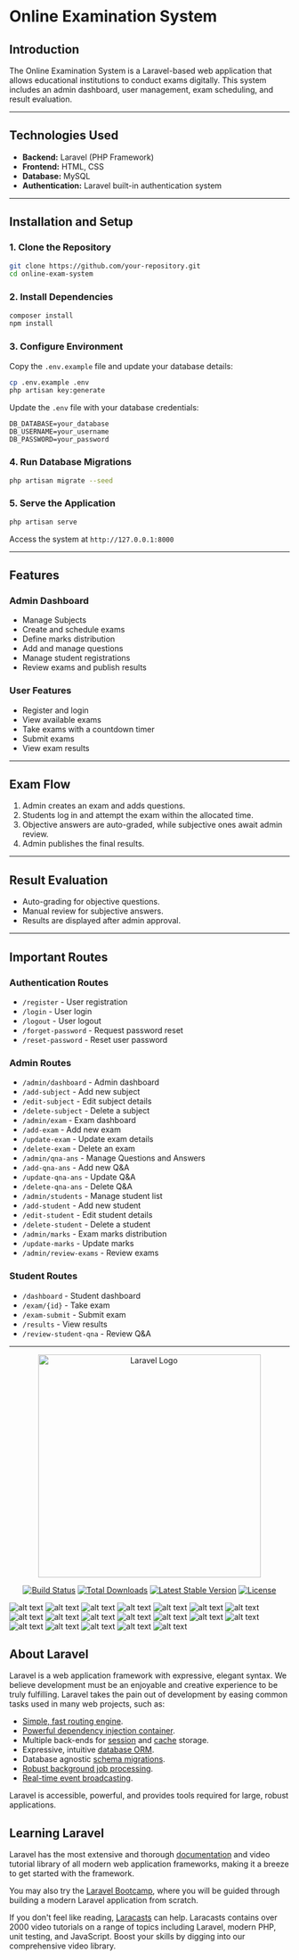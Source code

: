 # Online Examination System

## Introduction

The Online Examination System is a Laravel-based web application that allows educational institutions to conduct exams digitally. This system includes an admin dashboard, user management, exam scheduling, and result evaluation.

---

## **Technologies Used**

- **Backend:** Laravel (PHP Framework)
- **Frontend:** HTML, CSS
- **Database:** MySQL
- **Authentication:** Laravel built-in authentication system

---

## **Installation and Setup**

### **1. Clone the Repository**

```bash
git clone https://github.com/your-repository.git
cd online-exam-system
```

### **2. Install Dependencies**

```bash
composer install
npm install
```

### **3. Configure Environment**

Copy the `.env.example` file and update your database details:

```bash
cp .env.example .env
php artisan key:generate
```

Update the `.env` file with your database credentials:

```
DB_DATABASE=your_database
DB_USERNAME=your_username
DB_PASSWORD=your_password
```

### **4. Run Database Migrations**

```bash
php artisan migrate --seed
```

### **5. Serve the Application**

```bash
php artisan serve
```

Access the system at `http://127.0.0.1:8000`

---

## **Features**

### **Admin Dashboard**

- Manage Subjects
- Create and schedule exams
- Define marks distribution
- Add and manage questions
- Manage student registrations
- Review exams and publish results

### **User Features**

- Register and login
- View available exams
- Take exams with a countdown timer
- Submit exams
- View exam results

---

## **Exam Flow**

1. Admin creates an exam and adds questions.
2. Students log in and attempt the exam within the allocated time.
3. Objective answers are auto-graded, while subjective ones await admin review.
4. Admin publishes the final results.

---

## **Result Evaluation**

- Auto-grading for objective questions.
- Manual review for subjective answers.
- Results are displayed after admin approval.

---

## **Important Routes**

### **Authentication Routes**

- `/register` - User registration
- `/login` - User login
- `/logout` - User logout
- `/forget-password` - Request password reset
- `/reset-password` - Reset user password

### **Admin Routes**

- `/admin/dashboard` - Admin dashboard
- `/add-subject` - Add new subject
- `/edit-subject` - Edit subject details
- `/delete-subject` - Delete a subject
- `/admin/exam` - Exam dashboard
- `/add-exam` - Add new exam
- `/update-exam` - Update exam details
- `/delete-exam` - Delete an exam
- `/admin/qna-ans` - Manage Questions and Answers
- `/add-qna-ans` - Add new Q&A
- `/update-qna-ans` - Update Q&A
- `/delete-qna-ans` - Delete Q&A
- `/admin/students` - Manage student list
- `/add-student` - Add new student
- `/edit-student` - Edit student details
- `/delete-student` - Delete a student
- `/admin/marks` - Exam marks distribution
- `/update-marks` - Update marks
- `/admin/review-exams` - Review exams

### **Student Routes**

- `/dashboard` - Student dashboard
- `/exam/{id}` - Take exam
- `/exam-submit` - Submit exam
- `/results` - View results
- `/review-student-qna` - Review Q&A

---

<p align="center"><a href="https://laravel.com" target="_blank"><img src="https://raw.githubusercontent.com/laravel/art/master/logo-lockup/5%20SVG/2%20CMYK/1%20Full%20Color/laravel-logolockup-cmyk-red.svg" width="400" alt="Laravel Logo"></a></p>

<p align="center">
<a href="https://github.com/laravel/framework/actions"><img src="https://github.com/laravel/framework/workflows/tests/badge.svg" alt="Build Status"></a>
<a href="https://packagist.org/packages/laravel/framework"><img src="https://img.shields.io/packagist/dt/laravel/framework" alt="Total Downloads"></a>
<a href="https://packagist.org/packages/laravel/framework"><img src="https://img.shields.io/packagist/v/laravel/framework" alt="Latest Stable Version"></a>
<a href="https://packagist.org/packages/laravel/framework"><img src="https://img.shields.io/packagist/l/laravel/framework" alt="License"></a>
</p>



![alt text](https://github.com/fuad7161/Project/blob/main/Picture/Screenshot%20(56).png)
![alt text](https://github.com/fuad7161/Project/blob/main/Picture/Screenshot%20(57).png)
![alt text](https://github.com/fuad7161/Project/blob/main/Picture/Screenshot%20(58).png)
![alt text](https://github.com/fuad7161/Project/blob/main/Picture/Screenshot%20(59).png)
![alt text](https://github.com/fuad7161/Project/blob/main/Picture/Screenshot%20(60).png)
![alt text](https://github.com/fuad7161/Project/blob/main/Picture/Screenshot%20(61).png)
![alt text](https://github.com/fuad7161/Project/blob/main/Picture/Screenshot%20(62).png)
![alt text](https://github.com/fuad7161/Project/blob/main/Picture/Screenshot%20(63).png)
![alt text](https://github.com/fuad7161/Project/blob/main/Picture/Screenshot%20(64).png)
![alt text](https://github.com/fuad7161/Project/blob/main/Picture/Screenshot%20(65).png)
![alt text](https://github.com/fuad7161/Project/blob/main/Picture/Screenshot%20(66).png)
![alt text](https://github.com/fuad7161/Project/blob/main/Picture/Screenshot%20(67).png)
![alt text](https://github.com/fuad7161/Project/blob/main/Picture/Screenshot%20(68).png)
![alt text](https://github.com/fuad7161/Project/blob/main/Picture/Screenshot%20(69).png)
![alt text](https://github.com/fuad7161/Project/blob/main/Picture/Screenshot%20(70).png)
![alt text](https://github.com/fuad7161/Project/blob/main/Picture/Screenshot%20(71).png)
![alt text](https://github.com/fuad7161/Project/blob/main/Picture/Screenshot%20(72).png)
![alt text](https://github.com/fuad7161/Project/blob/main/Picture/Screenshot%20(73).png)
![alt text](https://github.com/fuad7161/Project/blob/main/Picture/Screenshot%20(74).png)

## About Laravel

Laravel is a web application framework with expressive, elegant syntax. We believe development must be an enjoyable and creative experience to be truly fulfilling. Laravel takes the pain out of development by easing common tasks used in many web projects, such as:

- [Simple, fast routing engine](https://laravel.com/docs/routing).
- [Powerful dependency injection container](https://laravel.com/docs/container).
- Multiple back-ends for [session](https://laravel.com/docs/session) and [cache](https://laravel.com/docs/cache) storage.
- Expressive, intuitive [database ORM](https://laravel.com/docs/eloquent).
- Database agnostic [schema migrations](https://laravel.com/docs/migrations).
- [Robust background job processing](https://laravel.com/docs/queues).
- [Real-time event broadcasting](https://laravel.com/docs/broadcasting).

Laravel is accessible, powerful, and provides tools required for large, robust applications.

## Learning Laravel

Laravel has the most extensive and thorough [documentation](https://laravel.com/docs) and video tutorial library of all modern web application frameworks, making it a breeze to get started with the framework.

You may also try the [Laravel Bootcamp](https://bootcamp.laravel.com), where you will be guided through building a modern Laravel application from scratch.

If you don't feel like reading, [Laracasts](https://laracasts.com) can help. Laracasts contains over 2000 video tutorials on a range of topics including Laravel, modern PHP, unit testing, and JavaScript. Boost your skills by digging into our comprehensive video library.
